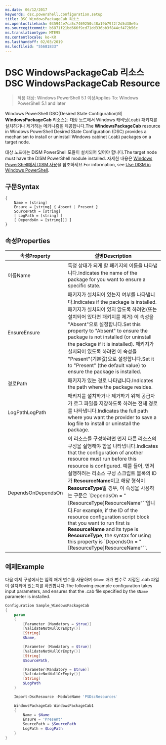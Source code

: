 ```yaml
---
ms.date: 06/12/2017
keywords: dsc,powershell,configuration,setup
title: DSC WindowsPackageCab 리소스
ms.openlocfilehash: 035944e7ca5c7469250c48a19b79f2f2d5d38e9a
ms.sourcegitcommit: b6871f21bd666f9cd71dd336bb3f844cf472b56c
ms.translationtype: MTE95
ms.contentlocale: ko-KR
ms.lasthandoff: 02/03/2019
ms.locfileid: "55681833"
---
```

# <a name="dsc-windowspackagecab-resource"></a><span data-ttu-id="9a85c-103">DSC WindowsPackageCab 리소스</span><span class="sxs-lookup"><span data-stu-id="9a85c-103">DSC WindowsPackageCab Resource</span></span>

> <span data-ttu-id="9a85c-104">적용 대상: Windows PowerShell 5.1 이상</span><span class="sxs-lookup"><span data-stu-id="9a85c-104">Applies To: Windows PowerShell 5.1 and later</span></span>

<span data-ttu-id="9a85c-105">Windows PowerShell DSC(Desired State Configuration)의 **WindowsPackageCab** 리소스는 대상 노드에서 Windows 캐비닛(.cab) 패키지를 설치하거나 제거하는 메커니즘을 제공합니다.</span><span class="sxs-lookup"><span data-stu-id="9a85c-105">The **WindowsPackageCab** resource in Windows PowerShell Desired State Configuration (DSC) provides a mechanism to install or uninstall Windows cabinet (.cab) packages on a target node.</span></span>

<span data-ttu-id="9a85c-106">대상 노드에는 DISM PowerShell 모듈이 설치되어 있어야 합니다.</span><span class="sxs-lookup"><span data-stu-id="9a85c-106">The target node must have the DISM PowerShell module installed.</span></span> <span data-ttu-id="9a85c-107">자세한 내용은 [Windows PowerShell에서 DISM 사용](https://msdn.microsoft.com/en-us/windows/hardware/commercialize/manufacture/desktop/use-dism-in-windows-powershell-s14)을 참조하세요.</span><span class="sxs-lookup"><span data-stu-id="9a85c-107">For information, see [Use DISM in Windows PowerShell](https://msdn.microsoft.com/en-us/windows/hardware/commercialize/manufacture/desktop/use-dism-in-windows-powershell-s14).</span></span>


## <a name="syntax"></a><span data-ttu-id="9a85c-108">구문</span><span class="sxs-lookup"><span data-stu-id="9a85c-108">Syntax</span></span>

```
{
    Name = [string]
    Ensure = [string] { Absent | Present }
    SourcePath = [string]
    [ LogPath = [string] ]
    [ DependsOn = [string[]] ]
}
```

## <a name="properties"></a><span data-ttu-id="9a85c-109">속성</span><span class="sxs-lookup"><span data-stu-id="9a85c-109">Properties</span></span>

|  <span data-ttu-id="9a85c-110">속성</span><span class="sxs-lookup"><span data-stu-id="9a85c-110">Property</span></span>  |  <span data-ttu-id="9a85c-111">설명</span><span class="sxs-lookup"><span data-stu-id="9a85c-111">Description</span></span>   |
|---|---|
| <span data-ttu-id="9a85c-112">이름</span><span class="sxs-lookup"><span data-stu-id="9a85c-112">Name</span></span>| <span data-ttu-id="9a85c-113">특정 상태가 되게 할 패키지의 이름을 나타냅니다.</span><span class="sxs-lookup"><span data-stu-id="9a85c-113">Indicates the name of the package for you want to ensure a specific state.</span></span>|
| <span data-ttu-id="9a85c-114">Ensure</span><span class="sxs-lookup"><span data-stu-id="9a85c-114">Ensure</span></span>| <span data-ttu-id="9a85c-115">패키지가 설치되어 있는지 여부를 나타냅니다.</span><span class="sxs-lookup"><span data-stu-id="9a85c-115">Indicates if the package is installed.</span></span> <span data-ttu-id="9a85c-116">패키지가 설치되어 있지 않도록 하려면(또는 설치되어 있다면 패키지를 제거) 이 속성을 "Absent"으로 설정합니다.</span><span class="sxs-lookup"><span data-stu-id="9a85c-116">Set this property to "Absent" to ensure the package is not installed (or uninstall the package if it is installed).</span></span> <span data-ttu-id="9a85c-117">패키지가 설치되어 있도록 하려면 이 속성을 "Present"(기본값)으로 설정합니다.</span><span class="sxs-lookup"><span data-stu-id="9a85c-117">Set it to "Present" (the default value) to ensure the package is installed.</span></span>|
| <span data-ttu-id="9a85c-118">경로</span><span class="sxs-lookup"><span data-stu-id="9a85c-118">Path</span></span>| <span data-ttu-id="9a85c-119">패키지가 있는 경로 나타냅니다.</span><span class="sxs-lookup"><span data-stu-id="9a85c-119">Indicates the path where the package resides.</span></span>|
| <span data-ttu-id="9a85c-120">LogPath</span><span class="sxs-lookup"><span data-stu-id="9a85c-120">LogPath</span></span>| <span data-ttu-id="9a85c-121">패키지를 설치하거나 제거하기 위해 공급자가 로그 파일을 저장하도록 하려는 전체 경로를 나타냅니다.</span><span class="sxs-lookup"><span data-stu-id="9a85c-121">Indicates the full path where you want the provider to save a log file to install or uninstall the package.</span></span>|
| <span data-ttu-id="9a85c-122">DependsOn</span><span class="sxs-lookup"><span data-stu-id="9a85c-122">DependsOn</span></span> | <span data-ttu-id="9a85c-123">이 리소스를 구성하려면 먼저 다른 리소스의 구성을 실행해야 함을 나타냅니다.</span><span class="sxs-lookup"><span data-stu-id="9a85c-123">Indicates that the configuration of another resource must run before this resource is configured.</span></span> <span data-ttu-id="9a85c-124">예를 들어, 먼저 실행하려는 리소스 구성 스크립트 블록의 ID가 **ResourceName**이고 해당 형식이 **ResourceType**일 경우, 이 속성을 사용하는 구문은 \`DependsOn = "[ResourceType]ResourceName"\`\`입니다.</span><span class="sxs-lookup"><span data-stu-id="9a85c-124">For example, if the ID of the resource configuration script block that you want to run first is **ResourceName** and its type is **ResourceType**, the syntax for using this property is \`DependsOn = "[ResourceType]ResourceName"\`\`.</span></span>|

## <a name="example"></a><span data-ttu-id="9a85c-125">예제</span><span class="sxs-lookup"><span data-stu-id="9a85c-125">Example</span></span>

<span data-ttu-id="9a85c-126">다음 예제 구성에서는 입력 매개 변수를 사용하며 `$Name` 매개 변수로 지정된 .cab 파일이 설치되어 있는지를 확인합니다.</span><span class="sxs-lookup"><span data-stu-id="9a85c-126">The following example configuration takes input parameters, and ensures that the .cab file specified by the `$Name` parameter is installed.</span></span>

```powershell
Configuration Sample_WindowsPackageCab
{
    param
    (
        [Parameter (Mandatory = $true)]
        [ValidateNotNullOrEmpty()]
        [String]
        $Name,

        [Parameter (Mandatory = $true)]
        [ValidateNotNullOrEmpty()]
        [String]
        $SourcePath,

        [Parameter(Mandatory = $true)]
        [ValidateNotNullOrEmpty()]
        [String]
        $LogPath
    )

    Import-DscResource -ModuleName 'PSDscResources'

    WindowsPackageCab WindowsPackageCab1
    {
        Name = $Name
        Ensure = 'Present'
        SourcePath = $SourcePath
        LogPath = $LogPath
    }
}
```